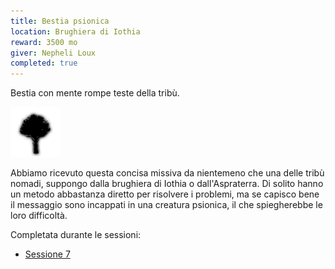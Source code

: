 ```yaml
---
title: Bestia psionica
location: Brughiera di Iothia  
reward: 3500 mo
giver: Nepheli Loux
completed: true
---
```

<div class="quest-paper">
    <p>Bestia con mente rompe teste della tribù.</p>
    <img src="../../../assets/img/tree.webp" style="width: 80px"/>
</div>
<div class="dialogue">
    <div class="icon kynthea"></div>
    <p>Abbiamo ricevuto questa concisa missiva da nientemeno che una delle tribù nomadi, suppongo dalla brughiera di Iothia o dall'Aspraterra. Di solito hanno un metodo abbastanza diretto per risolvere i problemi, ma se capisco bene il messaggio sono incappati in una creatura psionica, il che spiegherebbe le loro difficoltà.</p>
</div>

Completata durante le sessioni:
- [Sessione 7](/xho/sessioni#sessione-7-i-poteri-della-mente)